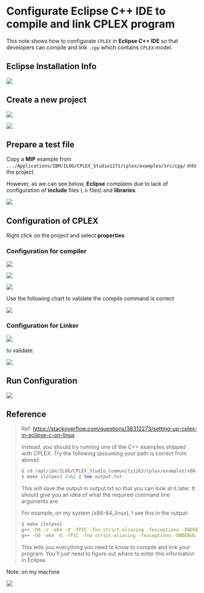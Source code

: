 # Configurate Eclipse C++ IDE to compile and link CPLEX program

This note shows how to configurate `CPLEX` in **Eclipse C++ IDE** so that developers can compile and link `.cpp` which contains `CPLEX` model.

## Eclipse Installation Info

![](/cplex/img/config_cplex_in_eclipse_cpp_2018-09-10-21-20-37.png)

## Create a new project 

![](/cplex/img/config_cplex_in_eclipse_cpp_2018-09-10-21-21-45.png)

![](/cplex/img/config_cplex_in_eclipse_cpp_2018-09-10-21-23-01.png)

## Prepare a test file 

Copy a **MIP** example from 
`.../Applications/IBM/ILOG/CPLEX_Studio1271/cplex/examples/src/cpp/`
into the project. 

However, as we can see below, **Eclipse** complains due to lack of configuration of **include** files (`.h` files) and **libraries**

![](/cplex/img/config_cplex_in_eclipse_cpp_2018-09-10-21-26-27.png)

## Configuration of CPLEX

Right click on the project and select **properties**

### Configuration for compiler

![](/cplex/img/config_cplex_in_eclipse_cpp_2018-09-10-21-35-03.png)

![](/cplex/img/config_cplex_in_eclipse_cpp_2018-09-10-21-36-22.png)

![](/cplex/img/config_cplex_in_eclipse_cpp_2018-09-10-21-37-35.png)

Use the following chart to validate the compile command is correct

![](/cplex/img/config_cplex_in_eclipse_cpp_2018-09-10-21-39-16.png)


### Configuration for Linker

![](/cplex/img/config_cplex_in_eclipse_cpp_2018-09-10-21-42-01.png)

to validate:

![](/cplex/img/config_cplex_in_eclipse_cpp_2018-09-10-21-43-26.png)

## Run Configuration

![](/cplex/img/config_cplex_in_eclipse_cpp_2018-09-10-21-53-58.png)

## Reference 
> Ref: <https://stackoverflow.com/questions/38312273/setting-up-cplex-in-eclipse-c-on-linux>
> 
> Instead, you should try running one of the C++ examples shipped with CPLEX. Try the following (assuming your path is correct from above):
> 
> ```bash
> $ cd /opt/ibm/ILOG/CPLEX_Studio_Community1263/cplex/examples/x86-64_linux/static_pic
> $ make ilolpex1 2>&1 | tee output.txt
> ```
> This will save the output in output.txt so that you can look at it later. It should give you an idea of what the required command line arguments are.
> 
> For example, on my system (x86-64_linux), I see this in the output:
> ```bash
> $ make ilolpex1
> g++ -O0 -c -m64 -O -fPIC -fno-strict-aliasing -fexceptions -DNDEBUG -DIL_STD -I../../../include -I../../../../concert/include  ../../../examples/src/cpp/ilolpex1.cpp -o ilolpex1.o
> g++ -O0 -m64 -O -fPIC -fno-strict-aliasing -fexceptions -DNDEBUG -DIL_STD -I../../../include -I../../../../concert/include  -L../../../lib/x86-64_linux/static_pic -L../../../../concert/lib/x86-64_linux/static_pic -o ilolpex1 ilolpex1.o -lconcert -lilocplex -lcplex -lm -lpthread
>```
> This tells you everything you need to know to compile and link your program. You'll just need to figure out where to enter this information in Eclipse.

Note: on my machine

![](/cplex/img/config_cplex_in_eclipse_cpp_2018-09-10-22-28-34.png)